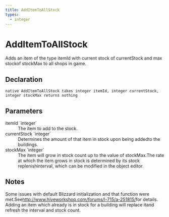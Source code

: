 ```yaml
---
title: AddItemToAllStock
types:
  - integer
---
```


# AddItemToAllStock
Adds an item of the type itemId with current stock of currentStock and max stockof stockMax to all shops in game.

## Declaration

```
native AddItemToAllStock takes integer itemId, integer currentStock, integer stockMax returns nothing
```

## Parameters
<dl>
  <dt>itemId `integer`</dt>
  <dd>The item to add to the stock.</dd>

  <dt>currentStock `integer`</dt>
  <dd>Determines the amount of that item in stock upon being addedto the buildings.</dd>

  <dt>stockMax `integer`</dt>
  <dd>The item will grow in stock count up to the value of stockMax.The rate at which the item grows in stock is determined by its stock replenishinterval, which can be modified in the object editor.</dd>
</dl>

## Notes 
Some issues with default Blizzard initialization and that function were met.See<http://www.hiveworkshop.com/forums/l-715/a-251815/>for details.
Adding an item which already is in stock for a building will replace itand refresh the interval and stock count.